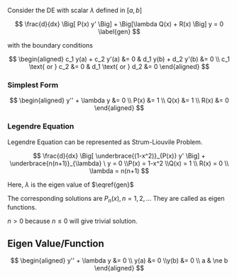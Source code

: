 Consider the DE with scalar $\lambda$ defined in $[a,b]$

$$
\frac{d}{dx}
\Big[
	P(x) y'
\Big]
+
\Big[\lambda Q(x) + R(x) \Big] y
= 0
\label{gen}
$$

with the boundary conditions

$$
\begin{aligned}
c_1 y(a) + c_2 y'(a) &= 0 &
d_1 y(b) + d_2 y'(b) &= 0 \\
c_1 \text{ or } c_2 &= 0 &
d_1 \text{ or } d_2 &= 0
\end{aligned}
$$

### Simplest Form

$$
\begin{aligned}
y'' + \lambda y &= 0 \\
P(x) &= 1 \\
Q(x) &= 1 \\
R(x) &= 0
\end{aligned}
$$

### Legendre Equation

Legendre Equation can be represented as Strum-Liouvile Problem.

$$
\frac{d}{dx}
\Big[
	\underbrace{(1-x^2)}_{P(x)}
	y'
\Big] +
\underbrace{n(n+1)}_{\lambda} \ y
= 0 \\P(x) = 1-x^2 \\Q(x) = 1 \\ R(x) = 0 \\
\lambda = n(n+1)
$$

Here, $\lambda$ is the eigen value of $\eqref{gen}$

The corresponding solutions are $P_n(x), n = 1, 2, \dots$ They are called as eigen functions.

$n > 0$ because $n \le 0$ will give trivial solution.

## Eigen Value/Function

$$
\begin{aligned}
y'' + \lambda y &= 0 \\
y(a) &= 0 \\y(b) &= 0 \\
a & \ne b
\end{aligned}
$$

